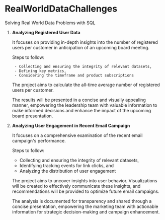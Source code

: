 # RealWorldDataChallenges
Solving Real World Data Problems with SQL
1. **Analyzing Registered User Data**

   It focuses on providing in-depth insights into the number of registered users per customer in anticipation of an upcoming board meeting.

   Steps to follow:
   ```
    - Collecting and ensuring the integrity of relevant datasets,
    - Defining key metrics, 
    - Considering the timeframe and product subscriptions
   ```

   The project aims to calculate the all-time average number of registered users per customer. ``` ```

   The results will be presented in a concise and visually appealing manner, empowering the leadership team with valuable information to make informed decisions and enhance the impact of the upcoming board presentation.

3. **Analyzing User Engagement in Recent Email Campaign**

   It focuses on a comprehensive examination of the recent email campaign's performance.

   Steps to follow:
   - Collecting and ensuring the integrity of relevant datasets,
   - Identifying tracking events for link clicks, and
   - Analyzing the distribution of user engagement

   The project aims to uncover insights into user behavior. Visualizations will be created to effectively communicate these insights, and recommendations will be provided to optimize future email campaigns.

   The analysis is documented for transparency and shared through a concise presentation, empowering the marketing team with actionable information for strategic decision-making and campaign enhancement.


